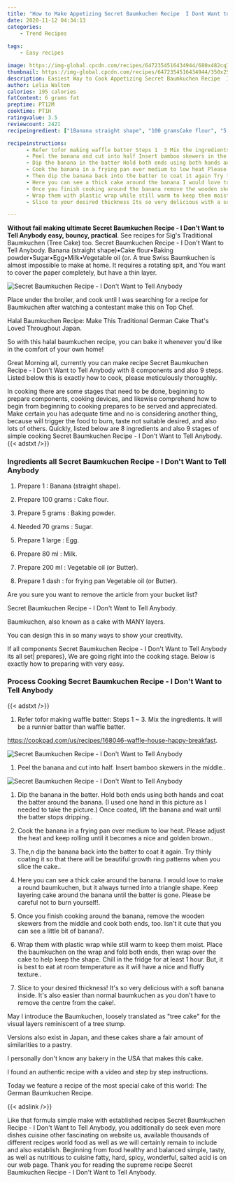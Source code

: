 ```yaml
---
title: "How to Make Appetizing Secret Baumkuchen Recipe  I Dont Want to Tell Anybody"
date: 2020-11-12 04:34:13
categories:
    - Trend Recipes
    
tags:
    - Easy recipes

image: https://img-global.cpcdn.com/recipes/6472354516434944/680x482cq70/secret-baumkuchen-recipe-i-dont-want-to-tell-anybody-recipe-main-photo.jpg
thumbnail: https://img-global.cpcdn.com/recipes/6472354516434944/350x250cq70/secret-baumkuchen-recipe-i-dont-want-to-tell-anybody-recipe-main-photo.jpg
description: Easiest Way to Cook Appetizing Secret Baumkuchen Recipe  I Dont Want to Tell Anybody with 8 ingredients and 9 stages of easy cooking.
author: Lelia Walton
calories: 195 calories
fatContent: 6 grams fat
preptime: PT12M
cooktime: PT1H
ratingvalue: 3.5
reviewcount: 2421
recipeingredient: ["1Banana straight shape", "100 gramsCake flour", "5 gramsBaking powder", "70 gramsSugar", "1 largeEgg", "80 mlMilk", "200 mlVegetable oil or Butter", "1 dashfor frying pan Vegetable oil or Butter"]

recipeinstructions: 
      - Refer tofor making waffle batter Steps 1  3 Mix the ingredients It will be a runnier batter than waffle batterhttpscookpadcomusrecipes168046wafflehousehappybreakfast 
      - Peel the banana and cut into half Insert bamboo skewers in the middle 
      - Dip the banana in the batter Hold both ends using both hands and coat the batter around the banana I used one hand in this picture as I needed to take the picture Once coated lift the banana and wait until the batter stops dripping 
      - Cook the banana in a frying pan over medium to low heat Please adjust the heat and keep rolling until it becomes a nice and golden brown 
      - Then dip the banana back into the batter to coat it again Try thinly coating it so that there will be beautiful growth ring patterns when you slice the cake 
      - Here you can see a thick cake around the banana I would love to make a round baumkuchen but it always turned into a triangle shape Keep layering cake around the banana until the batter is gone Please be careful not to burn yourself 
      - Once you finish cooking around the banana remove the wooden skewers from the middle and cook both ends too Isnt it cute that you can see a little bit of banana 
      - Wrap them with plastic wrap while still warm to keep them moist Place the baumkuchen on the wrap and fold both ends then wrap over the cake to help keep the shape Chill in the fridge for at least 1 hour But it is best to eat at room temperature as it will have a nice and fluffy texture 
      - Slice to your desired thickness Its so very delicious with a soft banana inside Its also easier than normal baumkuchen as you dont have to remove the centre from the cake

---
```




**Without fail making ultimate Secret Baumkuchen Recipe - I Don&#39;t Want to Tell Anybody easy, bouncy, practical**. See recipes for Sig&#39;s Traditional Baumkuchen (Tree Cake) too. Secret Baumkuchen Recipe - I Don&#39;t Want to Tell Anybody. Banana (straight shape)•Cake flour•Baking powder•Sugar•Egg•Milk•Vegetable oil (or. A true Swiss Baumkuchen is almost impossible to make at home. It requires a rotating spit, and You want to cover the paper completely, but have a thin layer.


![Secret Baumkuchen Recipe - I Don&#39;t Want to Tell Anybody](https://img-global.cpcdn.com/recipes/6472354516434944/680x482cq70/secret-baumkuchen-recipe-i-dont-want-to-tell-anybody-recipe-main-photo.jpg "Secret Baumkuchen Recipe - I Don&#39;t Want to Tell Anybody")



Place under the broiler, and cook until I was searching for a recipe for Baumkuchen after watching a contestant make this on Top Chef.

Halal Baumkuchen Recipe: Make This Traditional German Cake That&#39;s Loved Throughout Japan.

So with this halal baumkuchen recipe, you can bake it whenever you&#39;d like in the comfort of your own home!


Great Morning all, currently you can make recipe Secret Baumkuchen Recipe - I Don&#39;t Want to Tell Anybody with 8 components and also 9 steps. Listed below this is exactly how to cook, please meticulously thoroughly.

In cooking there are some stages that need to be done, beginning to prepare components, cooking devices, and likewise comprehend how to begin from beginning to cooking prepares to be served and appreciated. Make certain you has adequate time and no is considering another thing, because will trigger the food to burn, taste not suitable desired, and also lots of others. Quickly, listed below are 8 ingredients and also 9 stages of simple cooking Secret Baumkuchen Recipe - I Don&#39;t Want to Tell Anybody.
{{< adstxt />}}

### Ingredients all Secret Baumkuchen Recipe - I Don&#39;t Want to Tell Anybody


1. Prepare 1 : Banana (straight shape).

1. Prepare 100 grams : Cake flour.

1. Prepare 5 grams : Baking powder.

1. Needed 70 grams : Sugar.

1. Prepare 1 large : Egg.

1. Prepare 80 ml : Milk.

1. Prepare 200 ml : Vegetable oil (or Butter).

1. Prepare 1 dash : for frying pan Vegetable oil (or Butter).


Are you sure you want to remove the article from your bucket list?

Secret Baumkuchen Recipe - I Don&#39;t Want to Tell Anybody.

Baumkuchen, also known as a cake with MANY layers.

You can design this in so many ways to show your creativity.


If all components Secret Baumkuchen Recipe - I Don&#39;t Want to Tell Anybody its all set| prepares}, We are going right into the cooking stage. Below is exactly how to preparing with very easy.

### Process Cooking Secret Baumkuchen Recipe - I Don&#39;t Want to Tell Anybody

{{< adstxt />}}


1. Refer tofor making waffle batter: Steps 1 ~ 3. Mix the ingredients. It will be a runnier batter than waffle batter.

https://cookpad.com/us/recipes/168046-waffle-house-happy-breakfast.



![Secret Baumkuchen Recipe - I Don&#39;t Want to Tell Anybody](https://img-global.cpcdn.com/steps/6160466691751936/160x128cq70/secret-baumkuchen-recipe-i-dont-want-to-tell-anybody-recipe-step-1-photo.jpg" "Secret Baumkuchen Recipe - I Don&#39;t Want to Tell Anybody")



1. Peel the banana and cut into half. Insert bamboo skewers in the middle..



![Secret Baumkuchen Recipe - I Don&#39;t Want to Tell Anybody](https://img-global.cpcdn.com/steps/5121042015059968/160x128cq70/secret-baumkuchen-recipe-i-dont-want-to-tell-anybody-recipe-step-2-photo.jpg" "Secret Baumkuchen Recipe - I Don&#39;t Want to Tell Anybody")



1. Dip the banana in the batter. Hold both ends using both hands and coat the batter around the banana. (I used one hand in this picture as I needed to take the picture.) Once coated, lift the banana and wait until the batter stops dripping..



1. Cook the banana in a frying pan over medium to low heat. Please adjust the heat and keep rolling until it becomes a nice and golden brown..



1. The,n dip the banana back into the batter to coat it again. Try thinly coating it so that there will be beautiful growth ring patterns when you slice the cake..



1. Here you can see a thick cake around the banana. I would love to make a round baumkuchen, but it always turned into a triangle shape. Keep layering cake around the banana until the batter is gone. Please be careful not to burn yourself!.



1. Once you finish cooking around the banana, remove the wooden skewers from the middle and cook both ends, too. Isn&#39;t it cute that you can see a little bit of banana?.



1. Wrap them with plastic wrap while still warm to keep them moist. Place the baumkuchen on the wrap and fold both ends, then wrap over the cake to help keep the shape. Chill in the fridge for at least 1 hour. But, it is best to eat at room temperature as it will have a nice and fluffy texture..



1. Slice to your desired thickness! It&#39;s so very delicious with a soft banana inside. It&#39;s also easier than normal baumkuchen as you don&#39;t have to remove the centre from the cake!.




May I introduce the Baumkuchen, loosely translated as &#34;tree cake&#34; for the visual layers reminiscent of a tree stump.

Versions also exist in Japan, and these cakes share a fair amount of similarities to a pastry.

I personally don&#39;t know any bakery in the USA that makes this cake.

I found an authentic recipe with a video and step by step instructions.

Today we feature a recipe of the most special cake of this world: The German Baumkuchen Recipe.


{{< adslink />}}

Like that formula simple make with established recipes Secret Baumkuchen Recipe - I Don&#39;t Want to Tell Anybody, you additionally do seek even more dishes cuisine other fascinating on website us, available thousands of different recipes world food as well as we will certainly remain to include and also establish. Beginning from food healthy and balanced simple, tasty, as well as nutritious to cuisine fatty, hard, spicy, wonderful, salted acid is on our web page. Thank you for reading the supreme recipe Secret Baumkuchen Recipe - I Don&#39;t Want to Tell Anybody.
